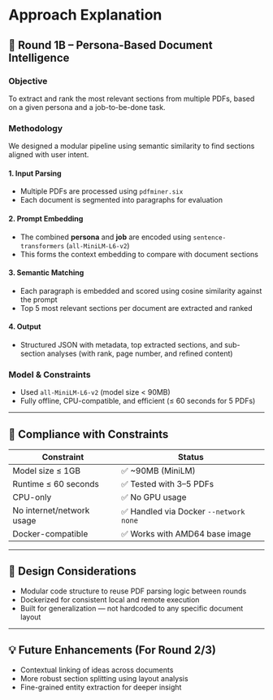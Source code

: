 
# Approach Explanation 

## 🧠 Round 1B – Persona-Based Document Intelligence

### Objective
To extract and rank the most relevant sections from multiple PDFs, based on a given persona and a job-to-be-done task.

### Methodology
We designed a modular pipeline using semantic similarity to find sections aligned with user intent.

#### 1. **Input Parsing**
- Multiple PDFs are processed using `pdfminer.six`
- Each document is segmented into paragraphs for evaluation

#### 2. **Prompt Embedding**
- The combined **persona** and **job** are encoded using `sentence-transformers` (`all-MiniLM-L6-v2`)
- This forms the context embedding to compare with document sections

#### 3. **Semantic Matching**
- Each paragraph is embedded and scored using cosine similarity against the prompt
- Top 5 most relevant sections per document are extracted and ranked

#### 4. **Output**
- Structured JSON with metadata, top extracted sections, and sub-section analyses (with rank, page number, and refined content)

### Model & Constraints
- Used `all-MiniLM-L6-v2` (model size < 90MB)
- Fully offline, CPU-compatible, and efficient (≤ 60 seconds for 5 PDFs)

---

## 🔐 Compliance with Constraints

| Constraint                | Status |
|---------------------------|--------|
| Model size ≤ 1GB          | ✅ ~90MB (MiniLM) |
| Runtime ≤ 60 seconds      | ✅ Tested with 3–5 PDFs |
| CPU-only                  | ✅ No GPU usage |
| No internet/network usage | ✅ Handled via Docker `--network none` |
| Docker-compatible         | ✅ Works with AMD64 base image |

---

## 📌 Design Considerations
- Modular code structure to reuse PDF parsing logic between rounds
- Dockerized for consistent local and remote execution
- Built for generalization — not hardcoded to any specific document layout

---

## 💡 Future Enhancements (For Round 2/3)
- Contextual linking of ideas across documents
- More robust section splitting using layout analysis
- Fine-grained entity extraction for deeper insight


